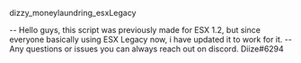 dizzy_moneylaundring_esxLegacy

-- Hello guys, this script was previously made for ESX 1.2, but since everyone basically using ESX Legacy now, i have updated it to work for it.
-- Any questions or issues you can always reach out on discord. Diize#6294
